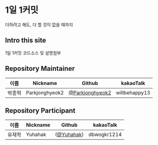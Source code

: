 # 1일 1커밋 
더하려고 해도, 더 할 것이 없을 때까지

## Intro this site
1일 1커밋
코드소스 및 설명첨부


##  Repository Maintainer


| 이름   | Nickname | Github                               | kakaoTalk |
| ------ | -------- | ------------------------------------ | --------- |
| 박종혁 | Parkjonghyeok2 | [@Parkjonghyeok2](https://github.com/Parkjonghyeok2) | willbehappy13 |


##  Repository Participant

| 이름   | Nickname | Github                               | kakaoTalk |
| ------ | -------- | ------------------------------------ | --------- |
| 유재학 | Yuhahak | ([@Yuhahak](https://github.com/Yuhahak)) | dbwogkr1214 |